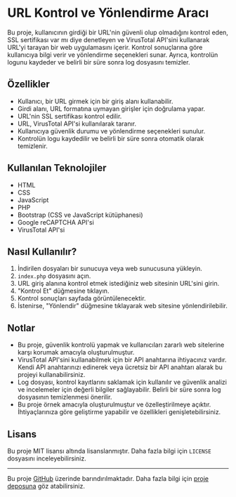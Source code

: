 # URL Kontrol ve Yönlendirme Aracı

Bu proje, kullanıcının girdiği bir URL'nin güvenli olup olmadığını kontrol eden, SSL sertifikası var mı diye denetleyen ve VirusTotal API'sini kullanarak URL'yi tarayan bir web uygulamasını içerir. Kontrol sonuçlarına göre kullanıcıya bilgi verir ve yönlendirme seçenekleri sunar. Ayrıca, kontrolün logunu kaydeder ve belirli bir süre sonra log dosyasını temizler.

## Özellikler

- Kullanıcı, bir URL girmek için bir giriş alanı kullanabilir.
- Girdi alanı, URL formatına uymayan girişler için doğrulama yapar.
- URL'nin SSL sertifikası kontrol edilir.
- URL, VirusTotal API'si kullanılarak taranır.
- Kullanıcıya güvenlik durumu ve yönlendirme seçenekleri sunulur.
- Kontrolün logu kaydedilir ve belirli bir süre sonra otomatik olarak temizlenir.

## Kullanılan Teknolojiler

- HTML
- CSS
- JavaScript
- PHP
- Bootstrap (CSS ve JavaScript kütüphanesi)
- Google reCAPTCHA API'si
- VirusTotal API'si

## Nasıl Kullanılır?

1. İndirilen dosyaları bir sunucuya veya web sunucusuna yükleyin.
2. `index.php` dosyasını açın.
3. URL giriş alanına kontrol etmek istediğiniz web sitesinin URL'sini girin.
4. "Kontrol Et" düğmesine tıklayın.
5. Kontrol sonuçları sayfada görüntülenecektir.
6. İstenirse, "Yönlendir" düğmesine tıklayarak web sitesine yönlendirilebilir.

## Notlar

- Bu proje, güvenlik kontrolü yapmak ve kullanıcıları zararlı web sitelerine karşı korumak amacıyla oluşturulmuştur.
- VirusTotal API'sini kullanabilmek için bir API anahtarına ihtiyacınız vardır. Kendi API anahtarınızı edinerek veya ücretsiz bir API anahtarı alarak bu projeyi kullanabilirsiniz.
- Log dosyası, kontrol kayıtlarını saklamak için kullanılır ve güvenlik analizi ve incelemeler için değerli bilgiler sağlayabilir. Belirli bir süre sonra log dosyasının temizlenmesi önerilir.
- Bu proje örnek amacıyla oluşturulmuştur ve özelleştirilmeye açıktır. İhtiyaçlarınıza göre geliştirme yapabilir ve özellikleri genişletebilirsiniz.

## Lisans

Bu proje MIT lisansı altında lisanslanmıştır. Daha fazla bilgi için `LICENSE` dosyasını inceleyebilirsiniz.

---

Bu proje [GitHub](https://github.com) üzerinde barındırılmaktadır. Daha fazla bilgi için [proje deposuna](https://github.com/borankrdnz/URLkontrol) göz atabilirsiniz.
